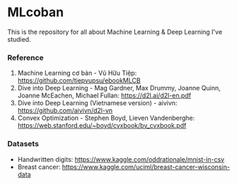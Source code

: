 # MLcoban
This is the repository for all about Machine Learning & Deep Learning I've studied.

### Reference
1. Machine Learning cơ bản - Vũ Hữu Tiệp: https://github.com/tiepvupsu/ebookMLCB
2. Dive into Deep Learning - Mag Gardner, Max Drummy, Joanne Quinn, Joanne McEachen, Michael Fullan: https://d2l.ai/d2l-en.pdf
3. Dive into Deep Learning (Vietnamese version) - aivivn: https://github.com/aivivn/d2l-vn
4. Convex Optimization - Stephen Boyd, Lieven Vandenberghe: https://web.stanford.edu/~boyd/cvxbook/bv_cvxbook.pdf

### Datasets
* Handwritten digits: https://www.kaggle.com/oddrationale/mnist-in-csv
* Breast cancer: https://www.kaggle.com/uciml/breast-cancer-wisconsin-data